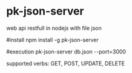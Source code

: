 # pk-json-server
web api restfull in nodejs with file json

#install
npm install -g pk-json-server

#execution
pk-json-server db.json --port=3000

supported verbs: GET, POST, UPDATE, DELETE